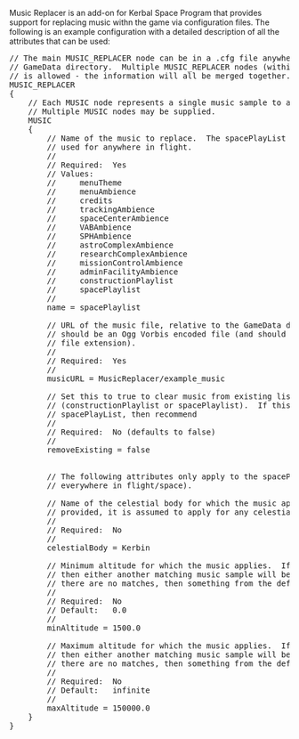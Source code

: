 Music Replacer is an add-on for Kerbal Space Program that provides support for replacing music withn the game via configuration files.  The following is an example configuration with a detailed description of all the attributes that can be used:

<pre>
// The main MUSIC_REPLACER node can be in a .cfg file anywhere within the
// GameData directory.  Multiple MUSIC_REPLACER nodes (within multiple files)
// is allowed - the information will all be merged together.
MUSIC_REPLACER
{
    // Each MUSIC node represents a single music sample to add/replace.
    // Multiple MUSIC nodes may be supplied.
    MUSIC
    {
        // Name of the music to replace.  The spacePlayList is the one that is
        // used for anywhere in flight.
        //
        // Required:  Yes
        // Values:
        //     menuTheme
        //     menuAmbience
        //     credits
        //     trackingAmbience
        //     spaceCenterAmbience
        //     VABAmbience
        //     SPHAmbience
        //     astroComplexAmbience
        //     researchComplexAmbience
        //     missionControlAmbience
        //     adminFacilityAmbience
        //     constructionPlaylist
        //     spacePlaylist
        //
        name = spacePlaylist

        // URL of the music file, relative to the GameData directory.  This
        // should be an Ogg Vorbis encoded file (and should not include the 
        // file extension).
        //
        // Required:  Yes
        //
        musicURL = MusicReplacer/example_music

        // Set this to true to clear music from existing lists 
        // (constructionPlaylist or spacePlaylist).  If this is set for
        // spacePlayList, then recommend
        //
        // Required:  No (defaults to false)
        //
        removeExisting = false


        // The following attributes only apply to the spacePlayList (used
        // everywhere in flight/space).

        // Name of the celestial body for which the music applies to.  If not
        // provided, it is assumed to apply for any celestial body.
        //
        // Required:  No
        //
        celestialBody = Kerbin

        // Minimum altitude for which the music applies.  If below this altitude
        // then either another matching music sample will be played or the if 
        // there are no matches, then something from the default list.
        //
        // Required:  No
        // Default:   0.0
        //
        minAltitude = 1500.0

        // Maximum altitude for which the music applies.  If above this altitude
        // then either another matching music sample will be played or the if 
        // there are no matches, then something from the default list.
        //
        // Required:  No
        // Default:   infinite
        //
        maxAltitude = 150000.0
    }
}
</pre>

